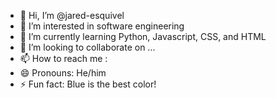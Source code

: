 - 👋 Hi, I’m @jared-esquivel
- 👀 I’m interested in software engineering
- 🌱 I’m currently learning Python, Javascript, CSS, and HTML
- 💞️ I’m looking to collaborate on ...
- 📫 How to reach me :
- 😄 Pronouns: He/him
- ⚡ Fun fact: Blue is the best color!

<!---
jared-esquivel/jared-esquivel is a ✨ special ✨ repository because its `README.md` (this file) appears on your GitHub profile.
You can click the Preview link to take a look at your changes.
--->
